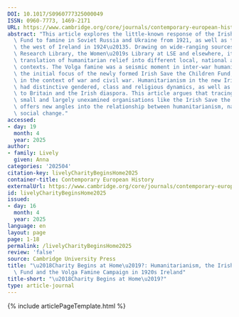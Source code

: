 ```yaml
---
DOI: 10.1017/S0960777325000049
ISSN: 0960-7773, 1469-2171
URL: https://www.cambridge.org/core/journals/contemporary-european-history/article/charity-begins-at-home-humanitarianism-the-irish-save-the-children-fund-and-the-volga-famine-campaign-in-1920s-ireland/60AB8563A868E6A98DF0751A8751F2AF?utm_source=SFMC&utm_medium=email&utm_content=Article&utm_campaign=New%20Cambridge%20Alert%20-%20Articles&WT.mc_id=New%20Cambridge%20Alert%20-%20Articles
abstract: "This article explores the little-known response of the Irish Save the Children\
  \ Fund to famine in Soviet Russia and Ukraine from 1921, as well as to hunger in\
  \ the west of Ireland in 1924\u20135. Drawing on wide-ranging sources from the Cadbury\
  \ Research Library, the Women\u2019s Library at LSE and elsewhere, it examines the\
  \ translation of humanitarian relief into different local, national and transnational\
  \ contexts. The Volga famine was a seismic moment in inter-war humanitarianism and\
  \ the initial focus of the newly formed Irish Save the Children Fund, itself formed\
  \ in the context of war and civil war. Humanitarianism in the new Irish Free State\
  \ had distinctive gendered, class and religious dynamics, as well as connections\
  \ to Britain and the Irish diaspora. This article argues that tracing relatively\
  \ small and largely unexamined organisations like the Irish Save the Children Fund\
  \ offers new angles into the relationship between humanitarianism, nationhood and\
  \ social change."
accessed:
- day: 19
  month: 4
  year: 2025
author:
- family: Lively
  given: Anna
categories: '202504'
citation-key: livelyCharityBeginsHome2025
container-title: Contemporary European History
externalUrl: https://www.cambridge.org/core/journals/contemporary-european-history/article/charity-begins-at-home-humanitarianism-the-irish-save-the-children-fund-and-the-volga-famine-campaign-in-1920s-ireland/60AB8563A868E6A98DF0751A8751F2AF?utm_source=SFMC&utm_medium=email&utm_content=Article&utm_campaign=New%20Cambridge%20Alert%20-%20Articles&WT.mc_id=New%20Cambridge%20Alert%20-%20Articles
id: livelyCharityBeginsHome2025
issued:
- day: 16
  month: 4
  year: 2025
language: en
layout: page
page: 1-18
permalink: /livelyCharityBeginsHome2025
review: 'false'
source: Cambridge University Press
title: "\u2018Charity Begins at Home\u2019?: Humanitarianism, the Irish Save the Children\
  \ Fund and the Volga Famine Campaign in 1920s Ireland"
title-short: "\u2018Charity Begins at Home\u2019?"
type: article-journal
---
```

{% include articlePageTemplate.html %}